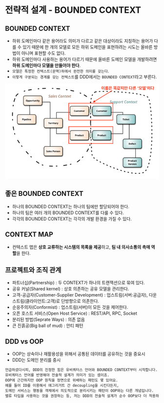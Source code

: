 # 전략적 설계 - BOUNDED CONTEXT 

## BOUNDED CONTEXT

* 하위 도메인마다 같은 용어라도 의미가 다르고 같은 대상이라도 지칭하는 용어가 다를 수 있기 때문에 한 개의 모델로 모든 하위 도메인을 표현하려는 시도는 올바른 방법이 아니며 표현할 수도 없다.
* 하위 도메인마다 사용하는 용어가 다르기 때문에 올바른 도메인 모델을 개발하려면 **하위 도메인마다 모델을 만들어야 한다**. 
* `모델은 특정한 컨텍스트(문맥)하에서 완전한 의미를 갖는다`. 
* `이렇게 구분되는 경계를 갖는 컨텍스트`를 DDD에서는 `BOUNDED CONTEXT`라고 부른다.

![bounded_context.png](../bounded_context.png)

## 좋은 BOUNDED CONTEXT
* 하나의 BOUNDED CONTEXT는 하나의 팀에만 할당되어야 한다. 
* 하나의 팀은 여러 개의 BOUNDED CONTEXT를 다룰 수 있다. 
* 각각의 BOUNDED CONTEXT는 각각의 개발 환경을 가질 수 있다.

## CONTEXT MAP
* 컨텍스트 맵은 **상호 교류하는 시스템의 목록을 제공**하고, **팀 내 의사소통의 촉매 역할**을 한다.

## 프로젝트와 조직 관계
* 파트너십(Partnership) : 두 CONTEXT가 하나의 트랜잭션으로 묶여 있다.
* 공유 커널(Shared kernel) : 상호 의존하는 공유 모델을 관리한다.
* 고객-공급자(Customer-Supplier Development) : 업스트림(서버:공급자), 다운스트림(클라이언트:고객)로 단방향으로 의존한다.
* 순응주의자(Conformist) : 업스트림(서버)이 모든 것을 제어한다.
* 오픈 호스트 서비스(Open Host Service) : REST/API, RPC, Socket
* 분리된 방법(Seprate Ways) : 의존 없음
* 큰 진흙공(Big ball of mud) : 안티 패턴

## DDD vs OOP
* OOP는 상속이나 재활용성을 위해서 공통된 데이터를 공유하는 것을 중요시
* DDD는 도메인 분리를 중시

```markdown
언급하셨다시피, DDD의 진정한 힘은 유비쿼터스 언어와 BOUNDED CONTEXT부터 시작합니다.
유비쿼터스 언어를 반영해야 전술적 설계가 의미가 있는 셈이죠.
OOP에 근간하지만 OOP 원칙을 정면으로 위배하는 패턴도 몇 있어요.
예를 들어 ID를 이용해서 애그리거트 간 decoupling을 시킨다든지,
도메인 서비스는 행동을 객체에서 의도적으로 분리시키는 패턴이 OOP와는 다른 개념입니다.
밸류 타입을 사용하는 것을 권장하는 등, 저는 DDD의 전술적 설계가 순수 OOP보다 더 적용하기 심플한 측면이 있다고 개인적으로 생각해요.
```

